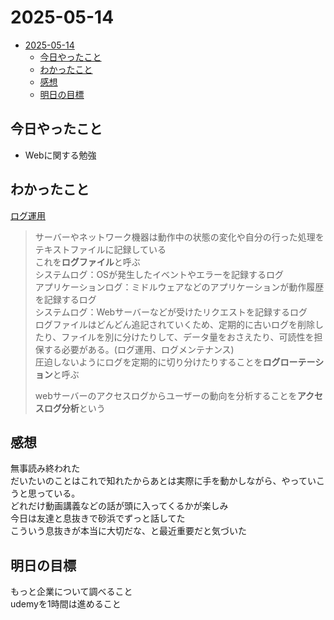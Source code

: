 # 2025-05-14  
- [2025-05-14](#2025-05-14)
  - [今日やったこと](#今日やったこと)
  - [わかったこと](#わかったこと)
  - [感想](#感想)
  - [明日の目標](#明日の目標)

## 今日やったこと  
- Webに関する勉強
## わかったこと  
<ins>ログ運用</ins>  
>サーバーやネットワーク機器は動作中の状態の変化や自分の行った処理をテキストファイルに記録している  
>これを**ログファイル**と呼ぶ  
>システムログ：OSが発生したイベントやエラーを記録するログ  
>アプリケーションログ：ミドルウェアなどのアプリケーションが動作履歴を記録するログ  
>システムログ：Webサーバーなどが受けたリクエストを記録するログ  
>ログファイルはどんどん追記されていくため、定期的に古いログを削除したり、ファイルを別に分けたりして、データ量をおさえたり、可読性を担保する必要がある。(ログ運用、ログメンテナンス)  
>圧迫しないようにログを定期的に切り分けたりすることを**ログローテーション**と呼ぶ  
>
>webサーバーのアクセスログからユーザーの動向を分析することを**アクセスログ分析**という  


## 感想  
無事読み終われた  
だいたいのことはこれで知れたからあとは実際に手を動かしながら、やっていこうと思っている。  
どれだけ動画講義などの話が頭に入ってくるかが楽しみ  
今日は友達と息抜きで砂浜でずっと話してた  
こういう息抜きが本当に大切だな、と最近重要だと気づいた
## 明日の目標  
もっと企業について調べること  
udemyを1時間は進めること